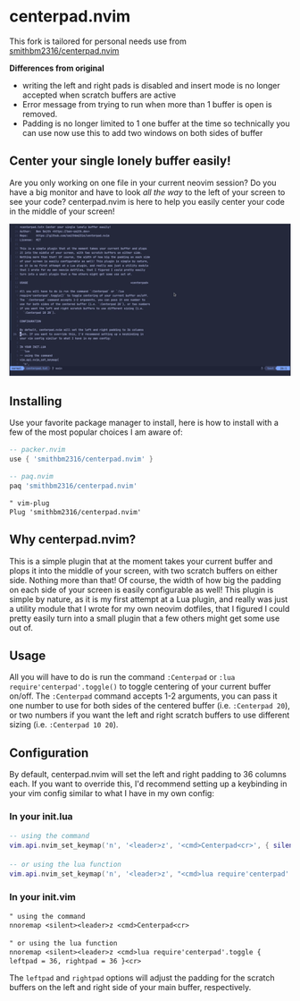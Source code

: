 # centerpad.nvim

This fork is tailored for personal needs use from [smithbm2316/centerpad.nvim](https://github.com/smithbm2316/centerpad.nvim)

**Differences from original**

- writing the left and right pads is disabled and insert mode is no longer accepted when scratch buffers are active
- Error message from trying to run when more than 1 buffer is open is removed.
- Padding is no longer limited to 1 one buffer at the time so technically you can use now use this to add two windows on both sides of buffer

## Center your single lonely buffer easily!

Are you only working on one file in your current neovim session? Do you have a big monitor and have to look *all the way* to the left of your screen to see your code? centerpad.nvim is here to help you easily center your code in the middle of your screen!

![centerpad in action](centerpad.gif)

## Installing

Use your favorite package manager to install, here is how to install with a few of the most popular choices I am aware of:

```lua
-- packer.nvim
use { 'smithbm2316/centerpad.nvim' }
```

```lua
-- paq.nvim
paq 'smithbm2316/centerpad.nvim'
```

```vim
" vim-plug
Plug 'smithbm2316/centerpad.nvim'
```

## Why centerpad.nvim?

This is a simple plugin that at the moment takes your current buffer and plops it into the middle of your screen, with two scratch buffers on either side. Nothing more than that! Of course, the width of how big the padding on each side of your screen is easily configurable as well! This plugin is simple by nature, as it is my first attempt at a Lua plugin, and really was just a utility module that I wrote for my own neovim dotfiles, that I figured I could pretty easily turn into a small plugin that a few others might get some use out of.

## Usage
All you will have to do is run the command `:Centerpad` or `:lua require'centerpad'.toggle()` to toggle centering of your current buffer on/off.  The `:Centerpad` command accepts 1-2 arguments, you can pass it one number to use for both sides of the centered buffer (i.e. `:Centerpad 20`), or two numbers if you want the left and right scratch buffers to use different sizing (i.e. `:Centerpad 10 20`).

## Configuration

By default, centerpad.nvim will set the left and right padding to 36 columns each. If you want to override this, I'd recommend setting up a keybinding in your vim config similar to what I have in my own config:

### In your init.lua
```lua
-- using the command
vim.api.nvim_set_keymap('n', '<leader>z', '<cmd>Centerpad<cr>', { silent = true, noremap = true })

-- or using the lua function
vim.api.nvim_set_keymap('n', '<leader>z', "<cmd>lua require'centerpad'.toggle{ leftpad = 20, rightpad = 20 }<cr>", { silent = true, noremap = true })
```

### In your init.vim
```vim
" using the command
nnoremap <silent><leader>z <cmd>Centerpad<cr>

" or using the lua function
nnoremap <silent><leader>z <cmd>lua require'centerpad'.toggle { leftpad = 36, rightpad = 36 }<cr>
```

The `leftpad` and `rightpad` options will adjust the padding for the scratch buffers on the left and right side of your main buffer, respectively.
